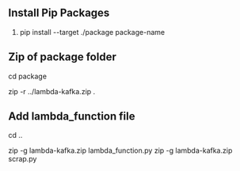 ## Install Pip Packages
1. pip install --target ./package package-name

## Zip of package folder
cd package

zip -r ../lambda-kafka.zip .

## Add lambda_function file
cd ..

zip -g lambda-kafka.zip lambda_function.py
zip -g lambda-kafka.zip scrap.py